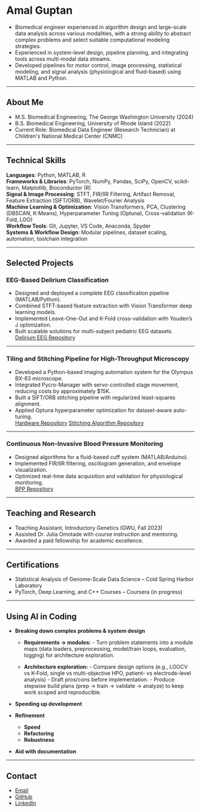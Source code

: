 # Amal Guptan

- Biomedical engineer experienced in algorithm design and large-scale data analysis across various modalities, with a strong ability to abstract complex problems and select suitable computational modeling strategies.
- Experienced in system-level design, pipeline planning, and integrating tools across multi-modal data streams.
- Developed pipelines for motor control, image processing, statistical modeling, and signal analysis (physiological and fluid-based) using MATLAB and Python. 

---

## About Me
- M.S. Biomedical Engineering, The George Washington University (2024)  
- B.S. Biomedical Engineering, University of Rhode Island (2022)  
- Current Role: Biomedical Data Engineer (Research Technician) at Children's National Medical Center (CNMC)  

---

## Technical Skills
**Languages**: Python, MATLAB, R  
**Frameworks & Libraries**: PyTorch, NumPy, Pandas, SciPy, OpenCV, scikit-learn, Matplotlib, Bioconductor (R)  
**Signal & Image Processing**: STFT, FIR/IIR Filtering, Artifact Removal, Feature Extraction (SIFT/ORB), Wavelet/Fourier Analysis  
**Machine Learning & Optimization**: Vision Transformers, PCA, Clustering (DBSCAN, K-Means), Hyperparameter Tuning (Optuna), Cross-validation (K-Fold, LOO)  
**Workflow Tools**: Git, Jupyter, VS Code, Anaconda, Spyder  
**Systems & Workflow Design**: Modular pipelines, dataset scaling, automation, toolchain integration  

---

## Selected Projects

### EEG-Based Delirium Classification
- Designed and deployed a complete EEG classification pipeline (MATLAB/Python).  
- Combined STFT-based feature extraction with Vision Transformer deep learning models.  
- Implemented Leave-One-Out and K-Fold cross-validation with Youden’s J optimization.  
- Built scalable solutions for multi-subject pediatric EEG datasets.  
[Delirium EEG Repository](https://github.com/aguptan/DeliriumEEG)  

---

### Tiling and Stitching Pipeline for High-Throughput Microscopy
- Developed a Python-based imaging automation system for the Olympus BX-63 microscope.  
- Integrated Pycro-Manager with servo-controlled stage movement, reducing costs by approximately $15K.  
- Built a SIFT/ORB stitching pipeline with regularized least-squares alignment.  
- Applied Optuna hyperparameter optimization for dataset-aware auto-tuning.  
[Hardware Repository](https://github.com/aguptan/MicroscopeScanTool)
[Stitching Algorithm Repository](https://github.com/aguptan/StitchingAlgorithm)

---

### Continuous Non-Invasive Blood Pressure Monitoring
- Designed algorithms for a fluid-based cuff system (MATLAB/Arduino).  
- Implemented FIR/IIR filtering, oscillogram generation, and envelope visualization.  
- Optimized real-time data acquisition and validation for physiological monitoring.  
[BPP Repository](https://github.com/aguptan/Blood_Pressure_Project)  

---

## Teaching and Research
- Teaching Assistant, Introductory Genetics (GWU, Fall 2023)  
- Assisted Dr. Julia Omotade with course instruction and mentoring.  
- Awarded a paid fellowship for academic excellence.  

---

## Certifications
- Statistical Analysis of Genome-Scale Data Science – Cold Spring Harbor Laboratory  
- PyTorch, Deep Learning, and C++ Courses – Coursera (in progress)  

---

## Using AI in Coding
- **Breaking down complex problems & system design**
  - **Requirements → modules:** 
		- Turn problem statements into a module maps (data loaders, preprocessing, model/train loops, evaluation, logging) for architecture exploration.
  
  - **Architecture exploration:** 
		- Compare design options (e.g., LOOCV vs K-Fold, single vs multi-objective HPO, patient- vs electrode-level analysis) 
		- Draft pros/cons before implementation.
        - Produce stepwise build plans (prep → train → validate → analyze) to keep work scoped and reproducible.
		
- **Speeding up development**

- **Refinement**
  - **Speed**
  - **Refactoring** 
  - **Robustness** 

- **Aid with documentation**

---

## Contact
- [Email](mailto:aguptan@gmail.com)
- [GitHub](https://github.com/aguptan)
- [LinkedIn](https://www.linkedin.com/in/amal-g-107002163/)

